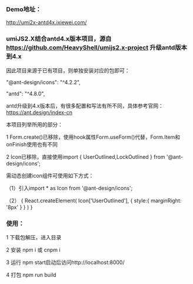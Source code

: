 ### Demo地址：
http://umi2x-antd4x.ixiewei.com/

### umiJS2.X结合antd4.x版本项目，源自 https://github.com/HeavyShell/umijs2.x-project 升级antd版本到4.x

因此项目来源于已有项目，则单独安装对应的包即可：

"@ant-design/icons": "^4.2.2",

"antd": "^4.8.0",


antd升级到4.x版本后，有很多配置和写法有所不同，具体参考官网：https://ant.design/index-cn

本项目列举所用的部分：

1 Form.create()已移除，使用hook属性Form.useForm()代替，Form.Item和onFinish使用也有不同

2 Icon已移除，直接使用import { UserOutlined,LockOutlined } from '@ant-design/icons';

需动态创建icon组件可使用如下方式：

（1）引入import  * as Icon from '@ant-design/icons';

（2）
	{
	  React.createElement(
		Icon['UserOutlined'],
		{
		  style:{ marginRight: '8px' }
		}
	  )
	}


### 使用：

1 下载包解压，进入目录

2 安装 npm i 或 cnpm i

3 运行 npm start启动后访问http://localhost:8000/

4 打包 npm run build
